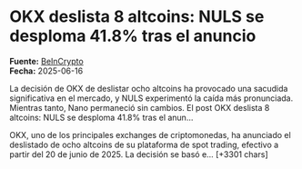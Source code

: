 # OKX deslista 8 altcoins: NULS se desploma 41.8% tras el anuncio

**Fuente:** [BeInCrypto](https://es.beincrypto.com/okx-eliminacion-8-altcoins-junio-2025/)  
**Fecha:** 2025-06-16

La decisión de OKX de deslistar ocho altcoins ha provocado una sacudida significativa en el mercado, y NULS experimentó la caída más pronunciada. Mientras tanto, Nano permaneció sin cambios.
El post OKX deslista 8 altcoins: NULS se desploma 41.8% tras el anun…

OKX, uno de los principales exchanges de criptomonedas, ha anunciado el deslistado de ocho altcoins de su plataforma de spot trading, efectivo a partir del 20 de junio de 2025.
La decisión se basó e… [+3301 chars]
